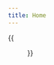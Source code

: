 ```yaml
---
title: Home
---
```


{{<figure src="https://wx4.sinaimg.cn/mw690/b04e58adly1gywnvm9qi5j20u0140wkz.jpg" title="我家的狗狗虎子" width="450">}}


